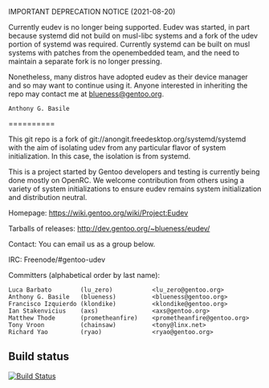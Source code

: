 IMPORTANT DEPRECATION NOTICE (2021-08-20)

Currently eudev is no longer being supported.  Eudev was started, in
part because systemd did not build on musl-libc systems and a fork
of the udev portion of systemd was required.  Currently systemd can
be built on musl systems with patches from the openembedded team, and
the need to maintain a separate fork is no longer pressing.

Nonetheless, many distros have adopted eudev as their device manager
and so may want to continue using it.  Anyone interested in inheriting
the repo may contact me at blueness@gentoo.org.

	Anthony G. Basile

==========


This git repo is a fork of git://anongit.freedesktop.org/systemd/systemd
with the aim of isolating udev from any particular flavor of system
initialization.  In this case, the isolation is from systemd.

This is a project started by Gentoo developers and testing is currently being
done mostly on OpenRC.  We welcome contribution from others using a variety of
system initializations to ensure eudev remains system initialization and
distribution neutral.

Homepage: https://wiki.gentoo.org/wiki/Project:Eudev

Tarballs of releases: http://dev.gentoo.org/~blueness/eudev/

Contact: You can email us as a group below.

IRC: Freenode/#gentoo-udev

Committers (alphabetical order by last name):

    Luca Barbato        (lu_zero)           <lu_zero@gentoo.org>
    Anthony G. Basile   (blueness)          <blueness@gentoo.org>
    Francisco Izquierdo (klondike)          <klondike@gentoo.org>
    Ian Stakenvicius    (axs)               <axs@gentoo.org>
    Matthew Thode       (prometheanfire)    <prometheanfire@gentoo.org>
    Tony Vroon          (chainsaw)          <tony@linx.net>
    Richard Yao         (ryao)              <ryao@gentoo.org>

## Build status
[![Build Status](https://travis-ci.org/gentoo/eudev.svg?branch=master)](https://travis-ci.org/gentoo/eudev)

